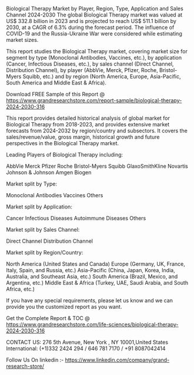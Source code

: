 Biological Therapy Market by Player, Region, Type, Application and Sales Channel 2024-2030
The global Biological Therapy market was valued at US$ 332.8 billion in 2023 and is projected to reach US$ 511.1 billion by 2030, at a CAGR of 6.3% during the forecast period. The influence of COVID-19 and the Russia-Ukraine War were considered while estimating market sizes.

This report studies the Biological Therapy market, covering market size for segment by type (Monoclonal Antibodies, Vaccines, etc.), by application (Cancer, Infectious Diseases, etc.), by sales channel (Direct Channel, Distribution Channel), by player (AbbVie, Merck, Pfizer, Roche, Bristol-Myers Squibb, etc.) and by region (North America, Europe, Asia-Pacific, South America and Middle East & Africa).

Download FREE Sample of this Report @ https://www.grandresearchstore.com/report-sample/biological-therapy-2024-2030-316

This report provides detailed historical analysis of global market for Biological Therapy from 2018-2023, and provides extensive market forecasts from 2024-2032 by region/country and subsectors. It covers the sales/revenue/value, gross margin, historical growth and future perspectives in the Biological Therapy market.

Leading Players of Biological Therapy including:

AbbVie
Merck
Pfizer
Roche
Bristol-Myers Squibb
GlaxoSmithKline
Novartis
Johnson & Johnson
Amgen
Biogen

Market split by Type:

Monoclonal Antibodies
Vaccines
Others

Market split by Application:

Cancer
Infectious Diseases
Autoimmune Diseases
Others

Market split by Sales Channel:

Direct Channel
Distribution Channel

Market split by Region/Country:

North America (United States and Canada)
Europe (Germany, UK, France, Italy, Spain, and Russia, etc.)
Asia-Pacific (China, Japan, Korea, India, Australia, and Southeast Asia, etc.)
South America (Brazil, Mexico, and Argentina, etc.)
Middle East & Africa (Turkey, UAE, Saudi Arabia, and South Africa, etc.)

If you have any special requirements, please let us know and we can provide you the customized report as you want.

Get the Complete Report & TOC @ https://www.grandresearchstore.com/life-sciences/biological-therapy-2024-2030-316

CONTACT US:
276 5th Avenue, New York , NY 10001,United States
International: (+1)332 2424 294 / 646 781 7170 / +91 8087042414

Follow Us On linkedin :- https://www.linkedin.com/company/grand-research-store/
